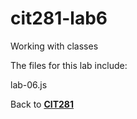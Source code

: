 # cit281-lab6
Working with classes 

The files for this lab include:

lab-06.js

Back to [**CIT281**](https://opyle.github.io/CIT281/)
